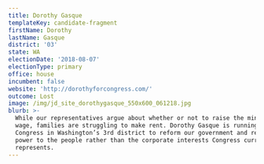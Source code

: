 ```yaml
---
title: Dorothy Gasque
templateKey: candidate-fragment
firstName: Dorothy
lastName: Gasque
district: '03'
state: WA
electionDate: '2018-08-07'
electionType: primary
office: house
incumbent: false
website: 'http://dorothyforcongress.com/'
outcome: Lost
image: /img/jd_site_dorothygasque_550x600_061218.jpg
blurb: >-
  While our representatives argue about whether or not to raise the minimum
  wage, families are struggling to make rent. Dorothy Gasque is running for
  Congress in Washington’s 3rd district to reform our government and return
  power to the people rather than the corporate interests Congress currently
  represents.
---
```


